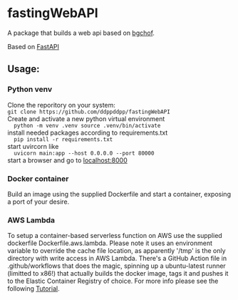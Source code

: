 # fastingWebAPI
A package that builds a web api based on [bgchof](https://github.com/ddppddpp/bgchof).  

Based on [FastAPI](https://fastapi.tiangolo.com)  

## Usage:

### Python venv

Clone the reporitory on your system:  
`
git clone https://github.com/ddppddpp/fastingWebAPI
`  
Create and activate a new python virtual environment  
`  
python -m venv .venv
source .venv/bin/activate
`  
install needed packages according to requirements.txt  
`  
pip install -r requirements.txt
`  
start uvircorn like  
`  
uvicorn main:app --host 0.0.0.0 --port 80000
`  
start a browser and go to [localhost:8000](http://localhost:8000)  

### Docker container

Build an image using the supplied Dockerfile and start a container, exposing a port of your desire.  

### AWS Lambda

To setup a container-based serverless function on AWS use the supplied dockerfile Dockerfile.aws.lambda. Please note it uses an environment variable to override the cache file location, as apparently '/tmp' is the only directory with write access in AWS Lambda.
There's a GitHub Action file in .github/workflows that does the magic, spinning up a ubuntu-latest runner (limitted to x86!) that actually builds the docker image, tags it and pushes it to the Elastic Container Registry of choice.
For more info please see the following [Tutorial](https://aws.plainenglish.io/build-a-docker-image-and-publish-it-to-aws-ecr-using-github-actions-f20accd774c3).